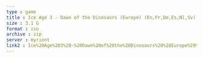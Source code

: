 ```yaml
---
type : game
title : Ice Age 3 - Dawn of the Dinosaurs (Europe) (En,Fr,De,Es,Nl,Sv)
size : 3.1 G
format : iso
archive : zip
server : myrient
link2 : Ice%20Age%203%20-%20Dawn%20of%20the%20Dinosaurs%20%28Europe%29%20%28En%2CFr%2CDe%2CEs%2CNl%2CSv%29
---
```

